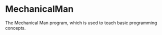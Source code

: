MechanicalMan
=============

The Mechanical Man program, which is used to teach basic programming concepts.
